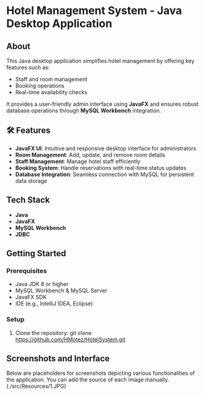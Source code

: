 # Hotel Management System - Java Desktop Application

##  About

This Java desktop application simplifies hotel management by offering key features such as:

-  Staff and room management  
-  Booking operations  
-  Real-time availability checks

It provides a user-friendly admin interface using **JavaFX** and ensures robust database operations through **MySQL Workbench** integration.

## 🛠 Features

- **JavaFX UI**: Intuitive and responsive desktop interface for administrators  
- **Room Management**: Add, update, and remove room details  
- **Staff Management**: Manage hotel staff efficiently  
- **Booking System**: Handle reservations with real-time status updates  
- **Database Integration**: Seamless connection with MySQL for persistent data storage

##  Tech Stack

- **Java**  
- **JavaFX**  
- **MySQL Workbench**  
- **JDBC**

##  Getting Started

### Prerequisites

- Java JDK 8 or higher  
- MySQL Workbench & MySQL Server  
- JavaFX SDK  
- IDE (e.g., IntelliJ IDEA, Eclipse)

### Setup

1. Clone the repository:
    git clone https://github.com/HMotez/HotelSystem.git

## Screenshots and Interface
Below are placeholders for screenshots depicting various functionalities of the application. You can add the source of each image manually.
(./src/Resources/1.JPG)
